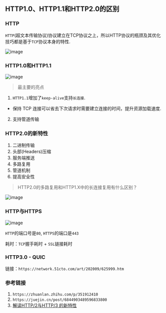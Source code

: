 ## HTTP1.0、HTTP1.1和HTTP2.0的区别

### HTTP

`HTTP`(超文本传输协议)协议建立在TCP协议之上，所以HTTP协议的瓶颈及其优化技巧都是基于`TCP`协议本身的特性.

![image](https://user-images.githubusercontent.com/25894364/123062960-91424680-d43f-11eb-9228-bbeffd102fd0.png)


### HTTP1.0和HTTP1.1

![image](https://user-images.githubusercontent.com/25894364/123065744-06168000-d442-11eb-802b-89c8f79bcf0c.png)

> 最主要的亮点

1. `HTTP1.1`增加了`keep-alive`支持`长连接`. 
  - 保持 TCP 连接可以省去下次请求时需要建立连接的时间，提升资源加载速度.
2. 支持管道传输

### HTTP2.0的新特性

1. 二进制传输
2. 头部(Headers)压缩
3. 服务端推送
4. 多路复用
5. 管道机制
6. 提高安全性

> HTTP2.0的多路复用和HTTP1.X中的长连接复用有什么区别？

![image](https://user-images.githubusercontent.com/25894364/123068158-365f1e00-d444-11eb-8004-a7b7b3ca4280.png)

### HTTP与HTTPS

![image](https://user-images.githubusercontent.com/25894364/123064567-f8acc600-d440-11eb-9c16-6220d9437962.png)

`HTTP`的端口号是`80`, `HTTPS`的端口是`443`

耗时：`TCP`握手耗时 + `SSL`链接耗时

### HTTP3.0 - QUIC

链接：`https://network.51cto.com/art/202009/625999.htm`

### 参考链接

1. `https://zhuanlan.zhihu.com/p/351912410`
2. `https://juejin.cn/post/6844903489596833800`
3. [解读HTTP/2与HTTP/3 的新特性](https://mp.weixin.qq.com/s?__biz=MzAxODE2MjM1MA==&mid=2651557245&idx=1&sn=dddebeb50ae71dcf1557ee52376e9fd9&chksm=80255abcb752d3aadc09ff2546a40400f811ff4b11810b9b73a427f6cfcb815ff16fbc60f2aa&mpshare=1&scene=23&srcid&sharer_sharetime=1571907152588&sharer_shareid=4a6e70ce6f2ac4b5c0728e662efb1a04%23rd)
  
